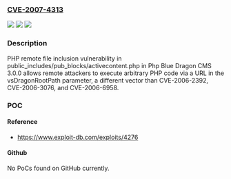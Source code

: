 ### [CVE-2007-4313](https://cve.mitre.org/cgi-bin/cvename.cgi?name=CVE-2007-4313)
![](https://img.shields.io/static/v1?label=Product&message=n%2Fa&color=blue)
![](https://img.shields.io/static/v1?label=Version&message=n%2Fa&color=blue)
![](https://img.shields.io/static/v1?label=Vulnerability&message=n%2Fa&color=brighgreen)

### Description

PHP remote file inclusion vulnerability in public_includes/pub_blocks/activecontent.php in Php Blue Dragon CMS 3.0.0 allows remote attackers to execute arbitrary PHP code via a URL in the vsDragonRootPath parameter, a different vector than CVE-2006-2392, CVE-2006-3076, and CVE-2006-6958.

### POC

#### Reference
- https://www.exploit-db.com/exploits/4276

#### Github
No PoCs found on GitHub currently.


